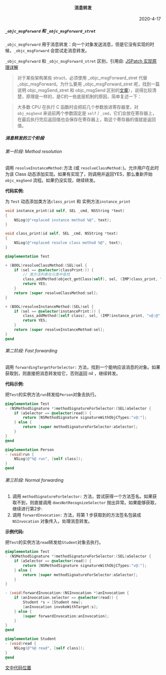 #### <p align="center">消息转发

<p align="right">2020-4-17</p>



##### `_objc_msgForward` 和 `_objc_msgForward_stret`

`_objc_msgForward` 用于消息转发：向一个对象发送消息，但是它没有实现的时候，`_objc_msgForward` 会尝试走消息转发。

`_objc_msgForward` 和 `_objc_msgForward_stret` 区别，引用自: [JSPatch 实现原理详解](http://blog.cnbang.net/tech/2855/)

> 对于某些架构某些 struct，必须使用 _objc_msgForward_stret 代替 _objc_msgForward。为什么要用 _objc_msgForward_stret 呢，找到一篇说明 objc_msgSend_stret 和 objc_msgSend 区别的[文章](http://sealiesoftware.com/blog/archive/2008/10/30/objc_explain_objc_msgSend_stret.html)），说得比较清楚，原理是一样的，是C的一些底层机制的原因，简单复述一下：

> 大多数 CPU 在执行 C 函数时会把前几个参数放进寄存器里，对 `obj_msgSend` 来说前两个参数固定是 `self` / `_cmd`，它们会放在寄存器上，在最后执行完后返回值也会保存在寄存器上，取这个寄存器的值就是返回值。



##### 消息转发的三个阶段

###### 第一阶段: Method resolution

调用 `resolveInstanceMethod:`方法 (或 `resolveClassMethod:`)。允许用户在此时为该 Class 动态添加实现。如果有实现了，则调用并返回YES，那么重新开始 `objc_msgSend` 流程。如果仍没实现，继续转发。

**代码实例:** 

为 `Test` 动态添加类方法`class_print` 和 实例方法`instance_print`

```objective-c
void instance_print(id self, SEL _cmd, NSString *text)
{
    NSLog(@"replaced instance method %@", text);
}

void class_print(id self, SEL _cmd, NSString *text)
{
    NSLog(@"replaced resolve class method %@", text);
}

@implementation Test

+ (BOOL)resolveClassMethod:(SEL)sel {
    if (sel == @selector(classPrint:)) {
        // 类方法列表在元类中查找
        class_addMethod(object_getClass(self), sel, (IMP)class_print, "v@:@");
        return YES;
    }
    return [super resolveClassMethod:sel];
}

+ (BOOL)resolveInstanceMethod:(SEL)sel {
    if (sel == @selector(instancePrint:)) {
        class_addMethod([self class], sel, (IMP)instance_print, "v@:@");
        return YES;
    }
    return [super resolveInstanceMethod:sel];
}
@end
```



###### 第二阶段: Fast forwarding

调用 `forwardingTargetForSelector:` 方法，找到一个能响应该消息的对象。如果获取到，则直接把消息转发给它，否则返回 nil ，继续转发。

**代码示例:** 

把`Test`的实例方法`run`转发给`Person`对象去执行。

```objective-c
@implementation Test
- (NSMethodSignature *)methodSignatureForSelector:(SEL)aSelector {
    if (aSelector == @selector(read)) {
        return [NSMethodSignature signatureWithObjCTypes:"v@:"];
    } else {
        return [super methodSignatureForSelector:aSelector];
    }
}
@end

@implementation Person
- (void)run {
    NSLog(@"%@ run", [self class]);
}
@end
```



###### 第三阶段: Normal forwarding

1. 调用 `methodSignatureForSelector:` 方法，尝试获得一个方法签名。如果获取不到，则直接调用 `doesNotRecognizeSelector` 抛出异常。如果能够获取，继续进行第2步:
2. 调用 `forwardInvocation:` 方法，将第 1 步获取到的方法签名包装成`NSInvocation`  对象传入，处理消息转发。

**示例代码:** 

把`Test`的实例方法`read`转发给`Student`对象去执行。

```objective-c
@implementation Test
- (NSMethodSignature *)methodSignatureForSelector:(SEL)aSelector {
    if (aSelector == @selector(read)) {
        return [NSMethodSignature signatureWithObjCTypes:"v@:"];
    } else {
        return [super methodSignatureForSelector:aSelector];
    }
}

- (void)forwardInvocation:(NSInvocation *)anInvocation {
    if (anInvocation.selector == @selector(read)) {
        Student *s = [Student new];
        [anInvocation invokeWithTarget:s];
    } else {
        [super forwardInvocation:anInvocation];
    }
}
@end

@implementation Student
- (void)read {
    NSLog(@"%@ read", [self class]);
}
@end
```



[文中代码位置](https://github.com/chenxi141017/demo/blob/master/iOS/runtime/method_forward/method_forward/main.m)

